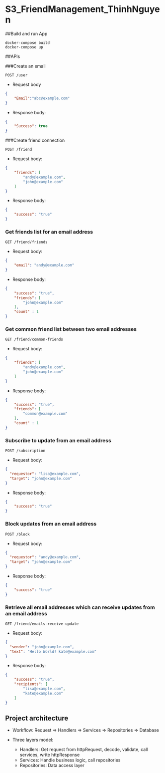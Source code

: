 # S3_FriendManagement_ThinhNguyen

##Build and run App
```
docker-compose build
docker-compose up
```
##APIs

###Create an email
```http request
POST /user
```

- Request body
```json
{
    "Email":"abc@example.com"
}
```

- Response body:
```json
{
    "Success": true
}
```

###Create friend connection
```http request
POST /friend
```

- Request body:
```json
{ 
    "friends": [
        "andy@example.com",
        "john@example.com"
    ]
}
```

- Response body:
```json
{ 
    "success": "true"
}
```

### Get friends list for an email address
```http request
GET /friend/friends
```

- Request body:
```json
{ 
    "email": "andy@example.com"
}
```

- Response body:
```json
{ 
    "success": "true",
    "friends": [
        "john@example.com"
    ],
    "count" : 1
}
```

### Get common friend list between two email addresses
```http request
GET /friend/common-friends
```

- Request body:
```json
{ 
    "friends": [
        "andy@example.com",
        "john@example.com"
    ]
}
```

- Response body:
```json
{ 
    "success": "true",
    "friends": [
        "common@example.com"
    ],
    "count" : 1
}
```

### Subscribe to update from an email address
```http request
POST /subscription
```

- Request body:
```json
{
  "requestor": "lisa@example.com",
  "target": "john@example.com"
}
```

- Response body:
```json
{ 
    "success": "true"
}
```


### Block updates from an email address
```http request
POST /block
```

- Request body:
```json
{
  "requestor": "andy@example.com",
  "target": "john@example.com"
}
```

- Response body:
```json
{ 
    "success": "true"
}
```


### Retrieve all email addresses which can receive updates from an email address
```http request
GET /friend/emails-receive-update
```

- Request body:
```json
{
  "sender": "john@example.com",
  "text": "Hello World! kate@example.com"
}
```

- Response body:
```json
{ 
    "success": "true",
    "recipients": [
        "lisa@example.com",
        "kate@example.com"
    ]
}
```

## Project architecture
- Workflow: Request => Handlers => Services => Repositories => Database

- Three layers model:
    + Handlers: Get request from httpRequest, decode, validate, call services, write httpResponse
    + Services: Handle business logic, call repositories
    + Repositories: Data access layer 
     